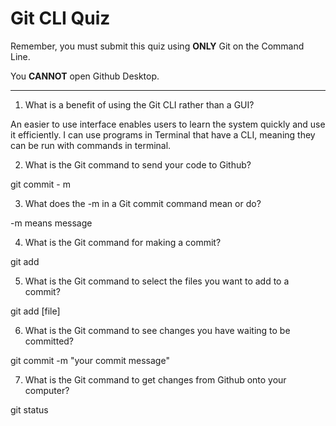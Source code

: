 # Git CLI Quiz

Remember, you must submit this quiz using __ONLY__ Git on the Command Line. 

You __CANNOT__ open Github Desktop.

---

1. What is a benefit of using the Git CLI rather than a GUI?

<!-- Write your answer here -->
An easier to use interface enables users to learn the system quickly and use it efficiently. I can use programs in Terminal that have a CLI, meaning they can be run with commands in terminal. 

2. What is the Git command to send your code to Github?

<!-- Write your answer here -->
git commit - m

3. What does the -m in a Git commit command mean or do?

<!-- Write your answer here -->
-m means message

4. What is the Git command for making a commit?

<!-- Write your answer here -->
git add 

5. What is the Git command to select the files you want to add to a commit?

<!-- Write your answer here -->
git add [file]

6. What is the Git command to see changes you have waiting to be committed?

<!-- Write your answer here -->
git commit -m "your commit message"

7. What is the Git command to get changes from Github onto your computer?

<!-- Write your answer here -->
git status